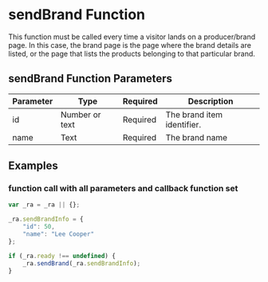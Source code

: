 # sendBrand Function

This function must be called every time a visitor lands on a producer/brand page. In this case, the brand page is the page where the brand details are listed, or the page that lists the products belonging to that particular brand.

## sendBrand Function Parameters

|    **Parameter**    |    **Type**    |    **Required**    |    **Description**    |
|---|---|---|---|
|  id  |  Number or text  |  Required  |  The brand item identifier.  |
|	name	|	Text	|	Required	|	The brand name	|

## Examples

### function call with all parameters and callback function set

```js
var _ra = _ra || {};

_ra.sendBrandInfo = {
    "id": 50,
    "name": "Lee Cooper"
};

if (_ra.ready !== undefined) {
    _ra.sendBrand(_ra.sendBrandInfo);
}
```

